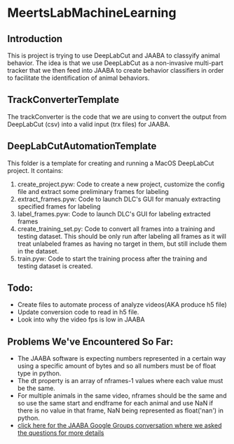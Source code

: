 # MeertsLabMachineLearning

## Introduction
This is project is trying to use DeepLabCut and JAABA to classyify animal behavior. The idea is that we use DeepLabCut as a non-invasive multi-part tracker that we then feed into JAABA to create behavior classifiers in order to facilitate the identification of animal behaviors.

## TrackConverterTemplate
The trackConverter is the code that we are using to convert the output from DeepLabCut (csv) into a valid input (trx files) for JAABA.

## DeepLabCutAutomationTemplate
This folder is a template for creating and running a MacOS DeepLabCut project. It contains:
1. create_project.pyw: Code to create a new project, customize the config file and extract some preliminary frames for labeling
2. extract_frames.pyw: Code to launch DLC's GUI for manualy extracting specified frames for labeling
3. label_frames.pyw: Code to launch DLC's GUI for labeling extracted frames
4. create_training_set.py: Code to convert all frames into a training and testing dataset. This should be only run after labeling all frames as it will treat unlabeled frames as having no target in them, but still include them in the dataset.
5. train.pyw: Code to start the training process after the training and testing dataset is created.

## Todo:
- Create files to automate process of analyze videos(AKA produce h5 file)
- Update conversion code to read in h5 file.
- Look into why the video fps is low in JAABA

## Problems We've Encountered So Far: 
- The JAABA software is expecting numbers represented in a certain way using a specific amount of bytes and so all numbers must be of float type in python.
- The dt property is an array of nframes-1 values where each value must be the same.
- For multiple animals in the same video, nframes should be the same and so use the same start and endframe for each animal and use NaN if there is no value in that frame, NaN being represented as float('nan') in python.
- [click here for the JAABA Google Groups conversation where we asked the questions for more details](https://groups.google.com/g/jaaba/c/CV6UHQ43XKg)
